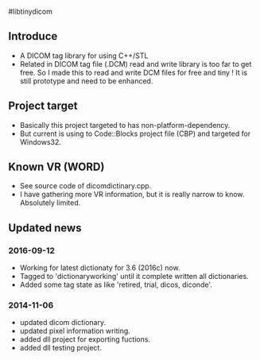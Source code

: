 #libtinydicom


## Introduce
 - A DICOM tag library for using C++/STL
 - Related in DICOM tag file (.DCM) read and write library is too far to get free. So I made this to read and write DCM files for free and tiny ! It is still prototype and need to be enhanced.

## Project target
 - Basically this project targeted to has non-platform-dependency.
 - But current is using to Code::Blocks project file (CBP) and targeted for Windows32.

## Known VR (WORD)
 - See source code of dicomdictinary.cpp.
 - I have gathering more VR information, but it is really narrow to know. Absolutely limited.

## Updated news
### 2016-09-12
 - Working for latest dictionaty for 3.6 (2016c) now.
 - Tagged to 'dictionaryworking' until it complete written all dictionaries.
 - Added some tag state as like 'retired, trial, dicos, diconde'.

### 2014-11-06
 - updated dicom dictionary.
 - updated pixel information writing.
 - added dll project for exporting fuctions.
 - added dll testing project.